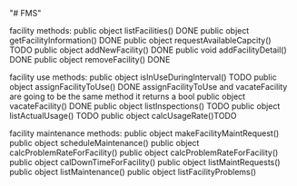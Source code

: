 "# FMS" 

facility methods:
public object listFacilities() DONE
public object getFacilityInformation() DONE
public object requestAvailableCapcity() TODO
public object addNewFacility() DONE
public void addFacilityDetail() DONE
public object removeFacility() DONE

facility use methods:
public object isInUseDuringInterval() TODO
public object assignFacilityToUse() DONE assignFacilityToUse and vacateFacility are going to be the same method it returns a bool
public object vacateFacility() DONE
public object listInspections() TODO
public object listActualUsage() TODO
public object calcUsageRate()TODO

facility maintenance methods:
public object makeFacilityMaintRequest()
public object scheduleMaintenance()
public object calcProblemRateForFacility()
public object calcProblemRateForFacility()
public object calDownTimeForFacility()
public object listMaintRequests()
public object listMaintenance()
public object listFacilityProblems()


